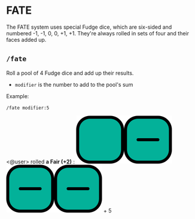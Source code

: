 # FATE

The FATE system uses special Fudge dice, which are six-sided and numbered -1, -1, 0, 0, +1, +1. They're always rolled in sets of four and their faces added up.

## `/fate`

Roll a pool of 4 Fudge dice and add up their results.

* `modifier` is the number to add to the pool's sum

<!-- panels:start -->
<!-- panels:title -->
Example:
<!-- div:left-panel -->
```invocation
/fate modifier:5
```
<!-- div:right-panel -->
<@user> rolled **a Fair (+2)** : ![zero](../_images/fate-zero.png ':class=emoji')![negative](../_images/fate-neg.png ':class=emoji')![negative](../_images/fate-neg.png ':class=emoji')![negative](../_images/fate-neg.png ':class=emoji') + 5
<!-- panels:end -->
